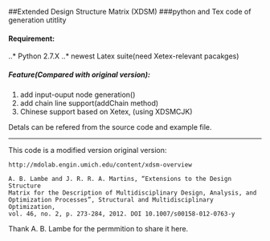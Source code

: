##Extended Design Structure Matrix (XDSM) 
###python and Tex code of generation utitlity 

#### Requirement:

..* Python 2.7.X
..* newest Latex suite(need Xetex-relevant pacakges)


##### Feature(Compared with original version):

1. add input-ouput node generation()
2. add chain line support(addChain method)
3. Chinese support based on Xetex, (using XDSMCJK)

Detals can be refered from the source code and example file.

----------
This code is a modified version original version:

    http://mdolab.engin.umich.edu/content/xdsm-overview

    A. B. Lambe and J. R. R. A. Martins, “Extensions to the Design Structure
    Matrix for the Description of Multidisciplinary Design, Analysis, and
    Optimization Processes”, Structural and Multidisciplinary Optimization,
    vol. 46, no. 2, p. 273-284, 2012. DOI 10.1007/s00158-012-0763-y

Thank A. B. Lambe for the permmition to share it here.

